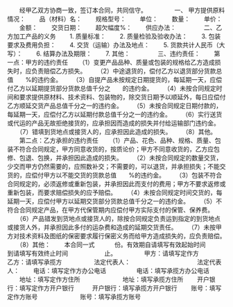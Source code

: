 
 



　　经甲乙双方协商一致，签订本合同，共同信守。
　　
　　一、 甲方提供原料情况：
　　品（材料）名：
　　规格型号：
　　单位：
　　数量：
　　单价：
　　金额：
　　交货日期：
　　超欠幅度%：
　　供应办法：
　　
　　二、乙方加工产品的义务
　　1. 质量标准：
　　2. 质量检验及验收办法： 
　　3. 包装要求及费用负担：
　　4. 交货（运输）办法及地点：
　　5. 货款共计人民币（大写）：
　　6. 结算办法及期限：
　　7. 其他：
　　
　　三、违约责任：
　　第一点：甲方的违约责任
　　（1）变更产品品种、质量或包装的规格给乙方造成损失时，应负责赔偿乙方损失。
　　（2）中途退货的，偿付乙方以退货部分货款总值　　%的违约金。
　　（3）自提产品未按规定日期提货的，每延期一天，应偿付乙方以延期提货部分货款总值千分之　　的违约金。
　　（4）未按合同规定时间和要求提供原材料、技术资料、包装物的，除交货日期予以顺延外，每日应偿付乙方顺延交货产品总值千分之一的违约金。
　　（5）未按合同规定日期付款的，每延期一天，应偿付乙方以延期付款总值千分之一的违约金。
　　（6）实行送货或代运的产品无故拒绝接货的，应承担因而造成的损失并付给运输部门违约金。
　　（7）错填到货地点或接货人的，应承担因此造成的损失。
　　（8）其他。
　　第二点：乙方承担的违约责任
　　（1）产品、花色、品种、规格、质量、包装不符合合同规定，甲方同意收货的，按质论价；甲方不同意收货的，乙方应包修、包退、包换，并承担因此造成的损失。
　　（2）未按合同规定的数量交货，少交而甲方仍然需要的，应照数补交；不需要的，可以退货，并承担损失；不能交货的，应偿付甲方以不能交货的货款总值　　%的违约金。
　　（3）包装不符合合同规定的，必须返修或重新包装，并承担因此而支付的费用；甲方不要求返修或重新包装，而要求赔偿损失的应予赔偿。
　　（4）未按合同规定时间交货的，每延期一天，应偿付甲方以延期交货部分货款总值千分之一的违约金。
　　（5）不符合合同规定产品，在甲方代保管期内应偿付甲方实际支付的保管、保养费。
　　（6）产品错发到货地点或接货人的，除按合同规定负责运到指定的到货地点或接货人外，并承担因此多付的运杂费和造成的延期交货责任。
　　（7）未按甲方对技术资料及图纸的保密要求履行保密义务而给甲方造成损失的，应负责赔偿。
　　（8）其他：
　　本合同一式　　　 份。有效期自请填写有效起始时间　　　　到请填写有效终止时间　　　　　　止。
　　
　　甲方：请填写定作方　　　　　　　　乙方：请填写承揽方　　　
　　法定代表人：　　　　　　　　　　　法定代表人：
　　电话：填写定作方办公电话　　　　　电话：填写承揽方办公电话
　　地址：填写定作方住所　　　　　　　地址：填写承揽方住所
　　开户银行：填写定作方开户银行　　　开户银行：填写承揽方开户银行
　　账号：填写定作方账号　　　　　　　账号：填写承揽方账号
　　
 


 

 
 
 
 
 
  


  
 

  


  


  
 
 
 
 

